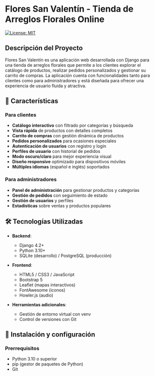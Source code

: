 # Flores San Valentín - Tienda de Arreglos Florales Online

[![License: MIT](https://img.shields.io/badge/License-MIT-yellow.svg)](https://opensource.org/licenses/MIT)

## Descripción del Proyecto

Flores San Valentín es una aplicación web desarrollada con Django para una tienda de arreglos florales que permite a los clientes explorar el catálogo de productos, realizar pedidos personalizados y gestionar su carrito de compras. La aplicación cuenta con funcionalidades tanto para clientes como para administradores y está diseñada para ofrecer una experiencia de usuario fluida y atractiva.

## 🌟 Características

### Para clientes
- **Catálogo interactivo** con filtrado por categorías y búsqueda
- **Vista rápida** de productos con detalles completos
- **Carrito de compras** con gestión dinámica de productos
- **Pedidos personalizados** para ocasiones especiales
- **Autenticación de usuarios** con registro y login
- **Perfiles de usuario** con historial de pedidos
- **Modo oscuro/claro** para mejor experiencia visual
- **Diseño responsive** optimizado para dispositivos móviles
- **Múltiples idiomas** (español e inglés) soportados

### Para administradores
- **Panel de administración** para gestionar productos y categorías
- **Gestión de pedidos** con seguimiento de estado
- **Gestión de usuarios** y perfiles
- **Estadísticas** sobre ventas y productos populares

## 🛠️ Tecnologías Utilizadas

- **Backend**:
  - Django 4.2+
  - Python 3.10+
  - SQLite (desarrollo) / PostgreSQL (producción)

- **Frontend**:
  - HTML5 / CSS3 / JavaScript
  - Bootstrap 5
  - Leaflet (mapas interactivos)
  - FontAwesome (iconos)
  - Howler.js (audio)

- **Herramientas adicionales**:
  - Gestión de entorno virtual con venv
  - Control de versiones con Git


## 🚀 Instalación y configuración

### Prerrequisitos
- Python 3.10 o superior
- pip (gestor de paquetes de Python)
- Git
